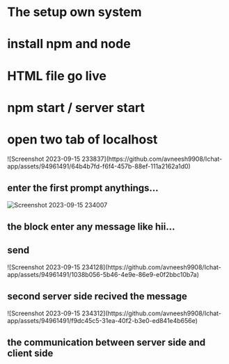 <h1>The setup own system </h1>
<h1>install npm and node</h1>
<h1>HTML file go live</h1>
<h1>npm start / server start</h1>
<h1>open two tab of localhost</h1>
![Screenshot 2023-09-15 233837](https://github.com/avneesh9908/Ichat-app/assets/94961491/64b4b7fd-f6f4-457b-88ef-111a2162a1d0)
<h2>enter the first prompt anythings...</h2>

![Screenshot 2023-09-15 234007](https://github.com/avneesh9908/Ichat-app/assets/94961491/5cee1e31-c9b1-4a3b-af0e-effa84783756)
<h2>the block enter any message like hii...</h2>
<h2>send</h2>
![Screenshot 2023-09-15 234128](https://github.com/avneesh9908/Ichat-app/assets/94961491/1038b056-5b46-4e9e-86e9-e0f2bbc10b7a)
<h2>second server side recived the message</h2>
![Screenshot 2023-09-15 234312](https://github.com/avneesh9908/Ichat-app/assets/94961491/f9dc45c5-31ea-40f2-b3e0-ed841e4b656e)
<h2>the communication between server side and client side</h2>
